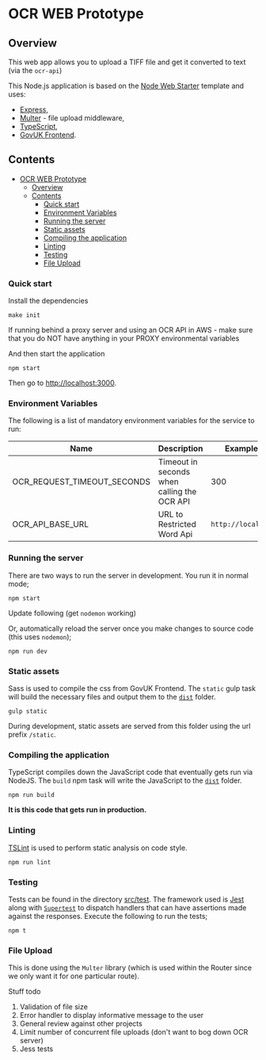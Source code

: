 # OCR WEB Prototype

## Overview

This web app allows you to upload a TIFF file and get it converted to text (via the `ocr-api`)

This Node.js application is based on the [Node Web Starter](https://github.com/companieshouse/node-web-starter) template and uses:

- [Express](https://expressjs.com),
- [Multer](https://expressjs.com/en/resources/middleware/multer.html) - file upload middleware,
- [TypeScript](https://typescriptlang.org),
- [GovUK Frontend](https://github.com/alphagov/govuk-frontend).

## Contents

- [OCR WEB Prototype](#ocr-web-prototype)
  - [Overview](#overview)
  - [Contents](#contents)
    - [Quick start](#quick-start)
    - [Environment Variables](#environment-variables)
    - [Running the server](#running-the-server)
    - [Static assets](#static-assets)
    - [Compiling the application](#compiling-the-application)
    - [Linting](#linting)
    - [Testing](#testing)
    - [File Upload](#file-upload)

### Quick start

Install the dependencies

  `make init`

If running behind a proxy server and using an OCR API in AWS - make sure that you do NOT have anything in your PROXY environmental variables

And then start the application

  `npm start`

Then go to [http://localhost:3000](http://localhost:3000).

### Environment Variables

The following is a list of mandatory environment variables for the service to run:

Name                                        | Description                                                               | Example Value
------------------------------------------- | ------------------------------------------------------------------------- | ------------------------
OCR_REQUEST_TIMEOUT_SECONDS                 | Timeout in seconds when calling the OCR API                               | 300
OCR_API_BASE_URL                            | URL to Restricted Word Api                                                | `http://localhost:8080`


### Running the server

There are two ways to run the server in development. You run it in normal mode;

  `npm start`

Update following (get `nodemon` working)

Or, automatically reload the server once you make changes to source code (this uses `nodemon`);

  `npm run dev`

### Static assets

Sass is used to compile the css from GovUK Frontend. The `static` gulp task will build the necessary files and output them to the [`dist`](./dist) folder.

  `gulp static`

During development, static assets are served from this folder using the url prefix `/static`.

### Compiling the application

TypeScript compiles down the JavaScript code that eventually gets run via NodeJS. The `build` npm task will write the JavaScript to the [`dist`](./dist) folder.

  `npm run build`

**It is this code that gets run in production.**

### Linting

[TSLint](https://palantir.github.io/tslint/) is used to perform static analysis on code style.

  `npm run lint`

### Testing

Tests can be found in the directory [src/test](./src/test). The framework used is [Jest](https://jestjs.io) along with [`Supertest`](https://github.com/visionmedia/supertest) to dispatch handlers that can have assertions made against the responses. Execute the following to run the tests;

  `npm t`

### File Upload

This is done using the `Multer` library (which is used within the Router since we only want it for one particular route).

Stuff todo

1. Validation of file size
2. Error handler to display informative message to the user
3. General review against other projects
4. Limit number of concurrent file uploads (don't want to bog down OCR server)
5. Jess tests

